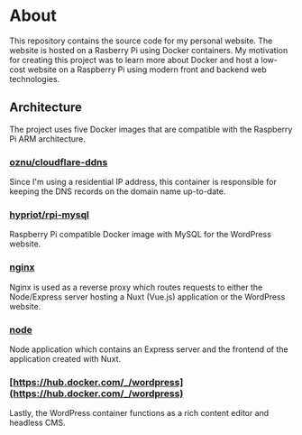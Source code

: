 # About

This repository contains the source code for my personal website. The website is hosted on a Rasberry Pi using Docker containers. My motivation for creating this project was to learn more about Docker and host a low-cost website on a Raspberry Pi using modern front and backend web technologies.

## Architecture

The project uses five Docker images that are compatible with the Raspberry Pi ARM architecture.

### [oznu/cloudflare-ddns](https://hub.docker.com/r/oznu/cloudflare-ddns)

Since I'm using a residential IP address, this container is responsible for keeping the DNS records on the domain name up-to-date.

### [hypriot/rpi-mysql](https://hub.docker.com/r/hypriot/rpi-mysql)

Raspberry Pi compatible Docker image with MySQL for the WordPress website.

### [nginx](https://hub.docker.com/_/nginx)

Nginx is used as a reverse proxy which routes requests to either the Node/Express server hosting a Nuxt (Vue.js) application or the WordPress website.

### [node](https://hub.docker.com/_/node)

Node application which contains an Express server and the frontend of the application created with Nuxt.

### [https://hub.docker.com/_/wordpress](https://hub.docker.com/_/wordpress)

Lastly, the WordPress container functions as a rich content editor and headless CMS.